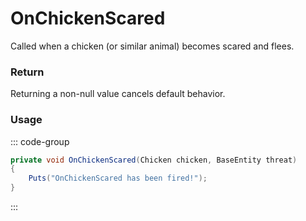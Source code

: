 # OnChickenScared
<Badge type="info" text="Global"/>[<Badge type="danger" text="Carbon Compatible"/>](https://github.com/CarbonCommunity/Carbon)
Called when a chicken (or similar animal) becomes scared and flees.

### Return
Returning a non-null value cancels default behavior.

### Usage
::: code-group
```csharp [Example]
private void OnChickenScared(Chicken chicken, BaseEntity threat)
{
	Puts("OnChickenScared has been fired!");
}
```
:::
